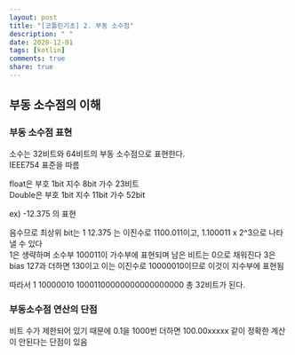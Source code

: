 ```yaml
---
layout: post
title: "[코틀린기초] 2. 부동 소수점"
description: " "
date: 2020-12-01
tags: [kotlin]
comments: true
share: true
---
```


## 부동 소수점의 이해
  
### 부동 소수점 표현  

소수는 32비트와 64비트의 부동 소수점으로 표현한다.  
IEEE754 표준을 따름

float은 부호 1bit 지수 8bit 가수 23비트  
Double은 부호 1bit 지수 11bit 가수 52bit  

ex) -12.375 의 표현  
  
음수므로 최상위 bit는 1
12.375 는 이진수로 1100.011이고, 1.100011 x 2^3으로 나타낼 수 있다  
1은 생략하며 소수부 100011이 가수부에 표현되며 남은 비트는 0으로 채워진다 
3은 bias 127과 더하면 130이고 이는 이진수로 10000010이므로 이것이 지수부에 표현됨  

따라서 1 10000010 10001100000000000000000 총 32비트가 된다.  
  
### 부동소수점 연산의 단점  
  
비트 수가 제한되어 있기 때문에 0.1을 1000번 더하면 100.00xxxxx 같이 정확한 계산이 안된다는 단점이 있음  
